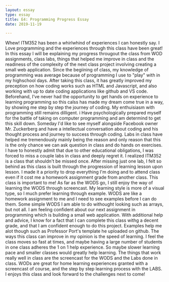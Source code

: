 ```yaml
---
layout: essay
type: essay
title: E4: Programming Progress Essay
date: 2019-11-19

---
```


  Whew! ITM352 has been a whirlwhind of experiences I can honestly say.  I Love programming and the experiences through this class have been great!  In this essay I will be explaining my progress througout the class from WOD assignments, class labs, things that helped me improve in class and the readiness of the complexity of the next class project involving creating a small web application.
  Since the begiining of class, my knowledge of programming was average because of programming I use to "play" with in my highschool days.  After taking this class, it has greatly improved my preception on how coding works such as HTML and Javascript, and also working with up to date coding applications like github and VS code.  Beforehand, I've never had the opportunity to get hands on experience to learning programming so this calss has made my dream come true in a way, by showing me step by step the journey of coding.
  My enthuisiasm with programming still remains dilligent.  i Have psychologically prepared myself for the battle of taking on computer programming and am determind to get this skill down.  Someday I'd like to see myself alongside Facebook owner Mr. Zuckerberg and have a intellectual conversation about coding and his thought process and journey to success through coding.
  Labs in class have helped me tremendously mainly being the reason and only reason that this is the only chance we can ask question in class and do hands on exercises.  I have to honestly admit that due to other educational obligations, I was forced to miss a couple labs in class and deeply regret it.  I realized ITM352 is a class that shouldn't be missed once.  After missing just one lab, I felt so behind as this class is built through the progression of learning lesson upon lesson.  I made it a priority to drop everything I'm doing and to attend class even if it cost me a homework assignment grade from another class.  This class is important to me!
  As far as the WODS go, I still enjoy the way of learning the WODS through screencast.  My learning style is more of a visual type, so I much prefer learning through example.  WODS are like a homework assignment to me and I need to see examples before I can do them.  Some simple WODS I am able to do withought looking such as arrays, but not all.
  I am feeling confident about our next assignment in programming which is building a small web application.  With additional help and advice, I know for a fact that I can complete this class withg a decent grade, and that I am confident enough to do this project.  Examples help me alot though such as Professor Port's template he uploaded on github.
  The ways this class can improve in my opinion is the speed of learning.  I feel the class moves so fast at times, and maybe having a large number of students in one class adheres the 1 on 1 help experience.  So maybe slower learning pace and smaller classes would greatly help learning.
  The things that work really well in class are the screencast for the WODS and the Labs done in class.  WODs are great for home learning experiences granted with a screencast of course, and the step by step learning process with the LABS.  
  I enjoys this class and look forward to the challenges next to come!
